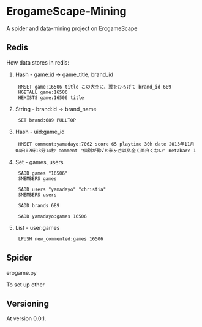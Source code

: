 ErogameScape-Mining
===================

A spider and data-mining project on ErogameScape

Redis
-----
How data stores in redis:

1. Hash - game:id -> game_title, brand_id

		HMSET game:16506 title この大空に、翼をひろげて brand_id 689
		HGETALL game:16506
		HEXISTS game:16506 title

3. String - brand:id -> brand_name

		SET brand:689 PULLTOP
		
4. Hash - uid:game_id

		HMSET comment:yamadayo:7062 score 65 playtime 30h date 2013年11月04日02時13分14秒 comment "個別が鈴√と来ヶ谷以外全く面白くない" netabare 1

5. Set - games, users

		SADD games "16506"
		SMEMBERS games
		
		SADD users "yamadayo" "christia"
		SMEMBERS users
		
		SADD brands 689
		
		SADD yamadayo:games 16506

6. List - user:games

		LPUSH new_commented:games 16506

Spider
------
erogame.py

To set up other 

Versioning
----------
At version 0.0.1.
